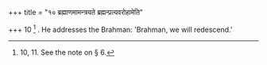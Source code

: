 +++
title = "१० ब्रह्माणमामन्त्रयते ब्रह्मन्प्रत्यवरोहामेति"

+++
10 [^4] . He addresses the Brahman: 'Brahman, we will redescend.'


[^4]:  10, 11. See the note on § 6.


